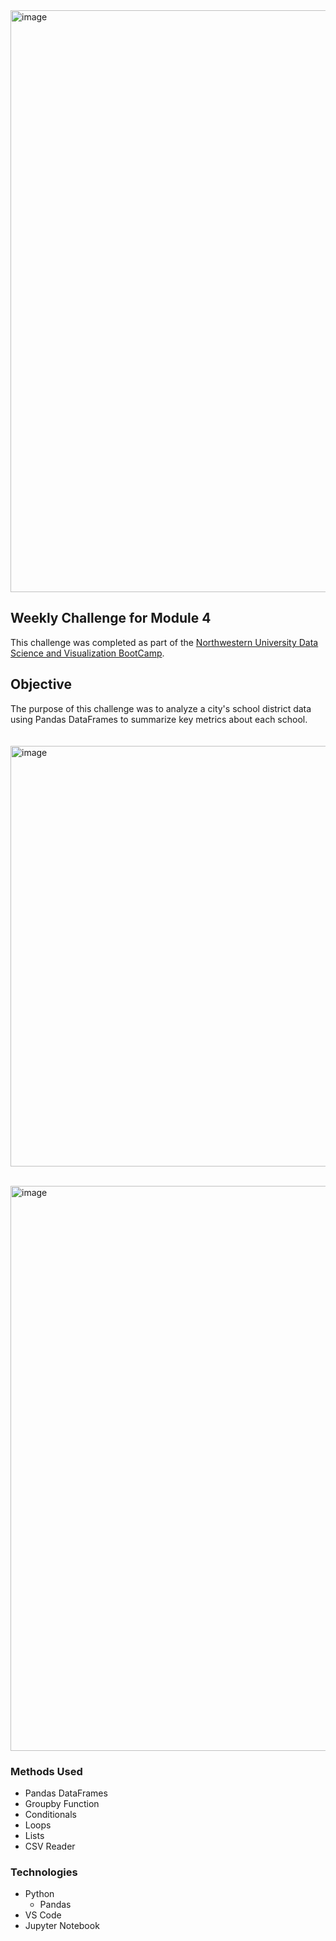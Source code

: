 <img width="931" alt="image" src="https://github.com/AlyssaCullinan/pandas-challenge/assets/141466633/3f008ecd-9846-48c0-a6f0-28f36288c695">

## Weekly Challenge for Module 4

This challenge was completed as part of the [Northwestern University Data Science and Visualization BootCamp](https://bootcamp.northwestern.edu/data/).

## Objective
The purpose of this challenge was to analyze a city's school district data using Pandas DataFrames to summarize key metrics about each school.
<br>
<br>
<br>
<img width="673" alt="image" src="https://github.com/AlyssaCullinan/pandas-challenge/assets/141466633/1299de68-4e83-49bb-be2b-ee12c5d427e2">

<br>
<img width="904" alt="image" src="https://github.com/AlyssaCullinan/pandas-challenge/assets/141466633/bf459236-a947-4bce-9234-47e61714f156">

### Methods Used
* Pandas DataFrames
* Groupby Function
* Conditionals
* Loops
* Lists
* CSV Reader

### Technologies 
* Python
  * Pandas
* VS Code
* Jupyter Notebook


